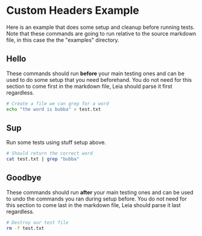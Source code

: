 Custom Headers Example
======================

Here is an example that does some setup and cleanup before running tests. Note that these commands are going to run relative to the source markdown file, in this case the the "examples" directory.

Hello
-----

These commands should run __before__ your main testing ones and can be used to do some setup that you need beforehand. You do not need for this section to come first in the markdown file, Leia should parse it first regardless.

```bash
# Create a file we can grep for a word
echo "the word is bubba" > test.txt
```

Sup
---

Run some tests using stuff setup above.

```bash
# Should return the correct word
cat test.txt | grep "bubba"
```

Goodbye
-------

These commands should run __after__ your main testing ones and can be used to undo the commands you ran during setup before. You do not need for this section to come last in the markdown file, Leia should parse it last regardless.

```bash
# Destroy our test file
rm -f test.txt
```

